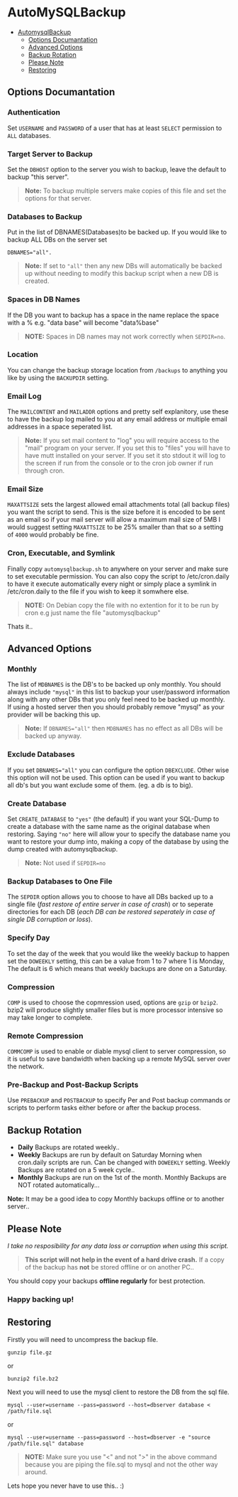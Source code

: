 # AutoMySQLBackup

- [AutomysqlBackup](#automysqlbackup)
  - [Options Documantation](#Options-Documantation)
  - [Advanced Options](#Advanced-Options)
  - [Backup Rotation](#Backup-Rotation)
  - [Please Note](#Please-Note)
  - [Restoring](#Restoring)

## Options Documantation

### Authentication

Set `USERNAME` and `PASSWORD` of a user that has at least `SELECT` permission to `ALL` databases.

### Target Server to Backup

Set the `DBHOST` option to the server you wish to backup, leave the default to backup "this server".

> **Note:** To backup multiple servers make copies of this file and set the options for that server.

### Databases to Backup

Put in the list of DBNAMES(Databases)to be backed up. If you would like to backup ALL DBs on the server set

    DBNAMES="all".

> **Note:** If set to `"all"` then any new DBs will automatically be backed up without needing to modify this backup script when a new DB is created.

### Spaces in DB Names

If the DB you want to backup has a space in the name replace the space with a % e.g. "data base" will become "data%base"

> **NOTE:** Spaces in DB names may not work correctly when `SEPDIR=no`.

### Location

You can change the backup storage location from `/backups` to anything you like by using the `BACKUPDIR` setting.

### Email Log

The `MAILCONTENT` and `MAILADDR` options and pretty self explanitory, use these to have the backup log mailed to you at any email address or multiple email addresses in a space seperated list.

> **Note:** If you set mail content to "log" you will require access to the "mail" program on your server. If you set this to "files" you will have to have mutt installed on your server. If you set it sto stdout it will log to the screen if run from the console or to the cron job owner if run through cron.

### Email Size

`MAXATTSIZE` sets the largest allowed email attachments total (all backup files) you want the script to send. This is the size before it is encoded to be sent as an email so if your mail server will allow a maximum mail size of 5MB I would suggest setting `MAXATTSIZE` to be 25% smaller than that so a setting of `4000` would probably be fine.

### Cron, Executable, and Symlink

Finally copy `automysqlbackup.sh` to anywhere on your server and make sure to set executable permission. You can also copy the script to /etc/cron.daily to have it execute automatically every night or simply place a symlink in /etc/cron.daily to the file if you wish to keep it somwhere else.

> **NOTE:** On Debian copy the file with no extention for it to be run by cron e.g just name the file "automysqlbackup"

Thats it..

## Advanced Options

### Monthly

The list of `MDBNAMES` is the DB's to be backed up only monthly. You should always include `"mysql"` in this list to backup your user/password information along with any other DBs that you only feel need to be backed up monthly. If using a hosted server then you should probably remove "mysql" as your provider will be backing this up.

> **Note:** If `DBNAMES="all"` then `MDBNAMES` has no effect as all DBs will be backed up anyway.

### Exclude Databases

If you set `DBNAMES="all"` you can configure the option `DBEXCLUDE`. Other wise this option will not be used. This option can be used if you want to backup all db's but you want exclude some of them. (eg. a db is to big).

### Create Database

Set `CREATE_DATABASE` to `"yes"` (the default) if you want your SQL-Dump to create a database with the same name as the original database when restoring. Saying `"no"` here will allow your to specify the database name you want to restore your dump into, making a copy of the database by using the dump created with automysqlbackup.

> **Note:** Not used if `SEPDIR=no`

### Backup Databases to One File

The `SEPDIR` option allows you to choose to have all DBs backed up to a single file (*fast restore of entire server in case of crash*) or to seperate directories for each DB (*each DB can be restored seperately in case of single DB corruption or loss*).

### Specify Day

To set the day of the week that you would like the weekly backup to happen set the `DOWEEKLY` setting, this can be a value from 1 to 7 where 1 is Monday, The default is 6 which means that weekly backups are done on a Saturday.

### Compression

`COMP` is used to choose the copmression used, options are `gzip` or `bzip2`. bzip2 will produce slightly smaller files but is more processor intensive so may take longer to complete.

### Remote Compression

`COMMCOMP` is used to enable or diable mysql client to server compression, so it is useful to save bandwidth when backing up a remote MySQL server over the network.

### Pre-Backup and Post-Backup Scripts

Use `PREBACKUP` and `POSTBACKUP` to specify Per and Post backup commands or scripts to perform tasks either before or after the backup process.

## Backup Rotation

* **Daily** Backups are rotated weekly..
* **Weekly** Backups are run by default on Saturday Morning when cron.daily scripts are run. Can be changed with `DOWEEKLY` setting. Weekly Backups are rotated on a 5 week cycle..
* **Monthly** Backups are run on the 1st of the month. Monthly Backups are NOT rotated automatically...

**Note:** It may be a good idea to copy Monthly backups offline or to another server..

## Please Note

*I take no resposibility for any data loss or corruption when using this script.*

> **This script will not help in the event of a hard drive crash.** If a  copy of the backup has **not** be stored offline or on another PC..

You should copy your backups **offline regularly** for best protection.

### Happy backing up!

## Restoring

Firstly you will need to uncompress the backup file.

    gunzip file.gz

or

    bunzip2 file.bz2

Next you will need to use the mysql client to restore the DB from the sql file.

    mysql --user=username --pass=password --host=dbserver database < /path/file.sql

or

    mysql --user=username --pass=password --host=dbserver -e "source /path/file.sql" database

> **NOTE:** Make sure you use "<" and not ">" in the above command because you are piping the file.sql to mysql and not the other way around.

Lets hope you never have to use this.. :)